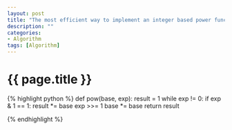 ```yaml
---
layout: post
title: "The most efficient way to implement an integer based power function pow(int, int)"
description: ""
categories: 
- Algorithm 
tags: [Algorithm]
---
```

{{ page.title }}
================

{% highlight python %}
def pow(base, exp):
        result = 1
        while exp != 0:
                if exp & 1 == 1:
                        result *= base
                exp >>= 1
                base *= base
        return result

{% endhighlight %}




